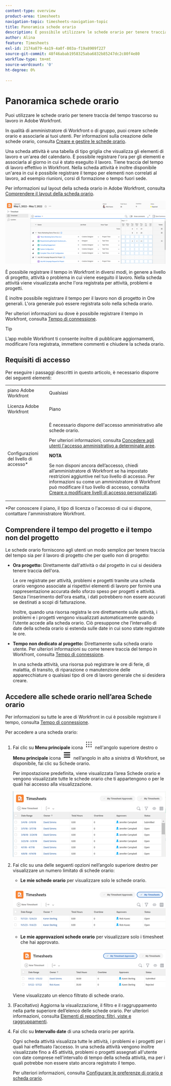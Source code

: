 ```yaml
---
content-type: overview
product-area: timesheets
navigation-topic: timesheets-navigation-topic
title: Panoramica schede orario
description: È possibile utilizzare le schede orario per tenere traccia del tempo trascorso sul lavoro. Per informazioni sul layout della scheda orario in Adobe Workfront, consulta Comprendere il layout della scheda orario.
author: Alina
feature: Timesheets
exl-id: 2174a879-4a19-4a0f-803a-f19a8909f227
source-git-commit: 48f46abab1958325aba6832b85247dc2c80f4e80
workflow-type: tm+mt
source-wordcount: '0'
ht-degree: 0%

---
```


# Panoramica schede orario

Puoi utilizzare le schede orario per tenere traccia del tempo trascorso su lavoro in Adobe Workfront.

In qualità di amministratore di Workfront o di gruppo, puoi creare schede orario e associarle ai tuoi utenti. Per informazioni sulla creazione delle schede orario, consulta [Creare e gestire le schede orario](../create-and-manage-timesheets/create-and-manage-timesheets.md).

Una scheda attività è una tabella di tipo griglia che visualizza gli elementi di lavoro e un&#39;area del calendario. È possibile registrare l&#39;ora per gli elementi e associarla al giorno in cui è stato eseguito il lavoro. Tiene traccia del tempo di lavoro effettivo in Workfront. Nella scheda attività è inoltre disponibile un&#39;area in cui è possibile registrare il tempo per elementi non correlati al lavoro, ad esempio riunioni, corsi di formazione o tempo fuori sede.

Per informazioni sul layout della scheda orario in Adobe Workfront, consulta [Comprendere il layout della scheda orario](../../timesheets/timesheets/timesheet-layout.md).

![](assets/timesheet-example.png)

È possibile registrare il tempo in Workfront in diversi modi, in genere a livello di progetto, attività o problema in cui viene eseguito il lavoro. Nella scheda attività viene visualizzata anche l&#39;ora registrata per attività, problemi e progetti.

È inoltre possibile registrare il tempo per il lavoro non di progetto in Ore generali. L&#39;ora generale può essere registrata solo nella scheda orario.

Per ulteriori informazioni su dove è possibile registrare il tempo in Workfront, consulta [Tempo di connessione](../../timesheets/create-and-manage-timesheets/log-time.md).

>[!TIP]
>
>L’app mobile Workfront ti consente inoltre di pubblicare aggiornamenti, modificare l’ora registrata, immettere commenti e chiudere la scheda orario.

## Requisiti di accesso

Per eseguire i passaggi descritti in questo articolo, è necessario disporre dei seguenti elementi:

<table style="table-layout:auto"> 
 <col> 
 <col> 
 <tbody> 
  <tr> 
   <td role="rowheader">piano Adobe Workfront</td> 
   <td> <p>Qualsiasi</p> </td> 
  </tr> 
  <tr> 
   <td role="rowheader">Licenza Adobe Workfront</td> 
   <td> <p>Piano </p> </td> 
  </tr> 
  <tr> 
   <td role="rowheader">Configurazioni del livello di accesso*</td> 
   <td> <p>È necessario disporre dell'accesso amministrativo alle schede orario. </p> <p>Per ulteriori informazioni, consulta <a href="../../administration-and-setup/add-users/configure-and-grant-access/grant-users-admin-access-certain-areas.md" class="MCXref xref">Concedere agli utenti l'accesso amministrativo a determinate aree</a>.</p> <p><b>NOTA</b>

Se non disponi ancora dell’accesso, chiedi all’amministratore di Workfront se ha impostato restrizioni aggiuntive nel tuo livello di accesso. Per informazioni su come un amministratore di Workfront può modificare il tuo livello di accesso, consulta <a href="../../administration-and-setup/add-users/configure-and-grant-access/create-modify-access-levels.md" class="MCXref xref">Creare o modificare livelli di accesso personalizzati</a>.</p> </td>
</tr> 
 </tbody> 
</table>

&#42;Per conoscere il piano, il tipo di licenza o l&#39;accesso di cui si dispone, contattare l&#39;amministratore Workfront.


## Comprendere il tempo del progetto e il tempo non del progetto

Le schede orario forniscono agli utenti un modo semplice per tenere traccia del tempo sia per il lavoro di progetto che per quello non di progetto:

* **Ora progetto:** Direttamente dall&#39;attività o dal progetto in cui si desidera tenere traccia dell&#39;ora.

  Le ore registrate per attività, problemi e progetti tramite una scheda orario vengono associate ai rispettivi elementi di lavoro per fornire una rappresentazione accurata dello sforzo speso per progetti e attività. Senza l&#39;inserimento dell&#39;ora esatta, i dati potrebbero non essere accurati se destinati a scopi di fatturazione.

  Inoltre, quando una risorsa registra le ore direttamente sulle attività, i problemi e i progetti vengono visualizzati automaticamente quando l’utente accede alla scheda orario. Ciò presuppone che l’intervallo di date della scheda orario si estenda sulle date in cui sono state registrate le ore.

* **Tempo non dedicato al progetto:** Direttamente sulla scheda orario utente. Per ulteriori informazioni su come tenere traccia del tempo in Workfront, consulta   [Tempo di connessione](../../timesheets/create-and-manage-timesheets/log-time.md).

  In una scheda attività, una risorsa può registrare le ore di ferie, di malattia, di transito, di riparazione o manutenzione delle apparecchiature o qualsiasi tipo di ore di lavoro generale che si desidera creare.

## Accedere alle schede orario nell’area Schede orario

Per informazioni su tutte le aree di Workfront in cui è possibile registrare il tempo, consulta [Tempo di connessione](../../timesheets/create-and-manage-timesheets/log-time.md).

Per accedere a una scheda orario:

1. Fai clic su **Menu principale** icona ![](assets/dots-main-menu.png) nell&#39;angolo superiore destro o **Menu principale** icona ![](assets/lines-main-menu.png) nell’angolo in alto a sinistra di Workfront, se disponibile, fai clic su Schede orario.

   Per impostazione predefinita, viene visualizzata l’area Schede orario e vengono visualizzate tutte le schede orario che ti appartengono o per le quali hai accesso alla visualizzazione.

   ![](assets/all-timesheets-list-nwe-350x68.png)

1. Fai clic su una delle seguenti opzioni nell’angolo superiore destro per visualizzare un numero limitato di schede orario:

   * **Le mie schede orario** per visualizzare solo le schede orario.

   ![](assets/my-timesheets-list-various-statuses-nwe-350x60.png)

   * **Le mie approvazioni schede orario** per visualizzare solo i timesheet che hai approvato.

     ![](assets/timesheets-i-approve-list-with0filters-new-nwe-350x61.png)

   Viene visualizzato un elenco filtrato di schede orario.

1. (Facoltativo) Aggiorna la visualizzazione, il filtro e il raggruppamento nella parte superiore dell’elenco delle schede orario. Per ulteriori informazioni, consulta [Elementi di reporting: filtri, viste e raggruppamenti](../../reports-and-dashboards/reports/reporting-elements/reporting-elements-overview.md).

1. Fai clic su **Intervallo date** di una scheda orario per aprirla.

   Ogni scheda attività visualizza tutte le attività, i problemi e i progetti per i quali hai effettuato l’accesso. In una scheda attività vengono inoltre visualizzate fino a 45 attività, problemi o progetti assegnati all&#39;utente con date comprese nell&#39;intervallo di tempo della scheda attività, ma per i quali potrebbe non essere stato ancora registrato il tempo.

   Per ulteriori informazioni, consulta [Configurare le preferenze di orario e scheda orario](../../administration-and-setup/set-up-workfront/configure-timesheets-schedules/timesheet-and-hour-preferences.md).




